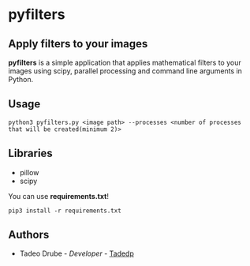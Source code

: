 # pyfilters

## Apply filters to your images

**pyfilters** is a simple application that applies mathematical filters to your images using scipy, parallel processing and command line arguments in Python.

## Usage

```
python3 pyfilters.py <image path> --processes <number of processes that will be created(minimum 2)>
```

## Libraries

- pillow
- scipy

You can use **requirements.txt**!

```
pip3 install -r requirements.txt
```

## Authors
 
 - Tadeo Drube - _Developer_ - [Tadedp](https://github.com/Tadedp)  